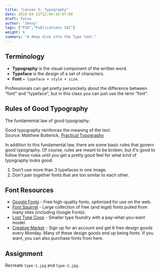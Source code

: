```yaml
---
title: "Lesson 5: Typography"
date: 2019-04-12T12:04:19-07:00
draft: false
author: "Jenny"
tags: ["PSD","Publications 101"]
weight: 6
summary: "A deep dive into the Type tool."
---
```


## Terminology

* **Typography** is the visual component of the written word.
* **Typeface** is the design of a set of characters.
* **Font** `= typeface + style + size`.

Professionals can get pretty persnickety about the difference between "font" and "typeface", but in this class you can just use the term "font".

## Rules of Good Typography

The fundamental law of good typography: 

<div class="quote">
	<div class="quote-content">Good typography reinforces the meaning of the text.</div>
	<div class="quote-credit">
		Source: Matthew Butterick, 
		<a href="https://practicaltypography.com/what-is-good-typography.html">Practical Typography</a>
	</div>
</div>

In addition to this fundamental law, there are some basic rules that govern good typography. Of course, rules are meant to be broken, but it's good to follow these rules until you get a pretty good feel for what kind of typography looks good.

1. Don't use more than 3 typefaces in one image.
2. Don't pair together fonts that are too similar to each other.

## Font Resources

* [Google Fonts](https://fonts.google.com/) - Free high-quality fonts, optimized for use on the web.
* [Font Squirrel](https://www.fontsquirrel.com) - Large collection of free (and legal) fonts pulled from many sites (including Google Fonts).
* [Lost Type Coop](https://www.losttype.com) - Smaller type foundry with a pay-what-you-want model.
* [Creative Market](https://www.creativemarket.com) - Sign up for an account and get 6 free design goods every Monday. Many of these design goods end up being fonts. If you want, you can also purchase fonts from here.

## Assignment

Recreate `type-1.jpg` and `type-2.jpg`.